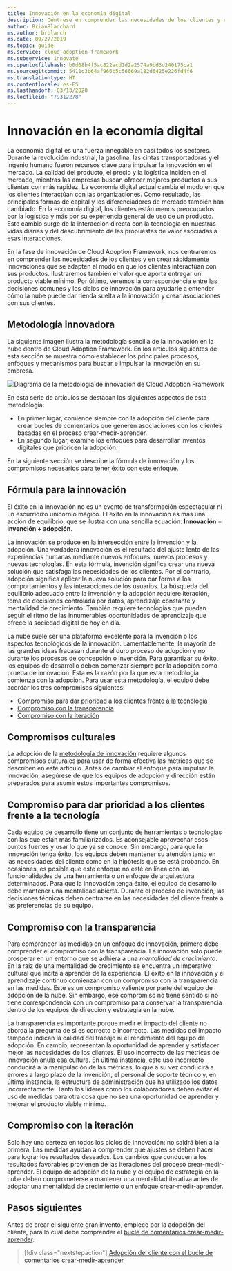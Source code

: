```yaml
---
title: Innovación en la economía digital
description: Céntrese en comprender las necesidades de los clientes y en crear rápidamente innovaciones de la nube que se adapten al modo en que los clientes interactúan con sus productos.
author: BrianBlanchard
ms.author: brblanch
ms.date: 09/27/2019
ms.topic: guide
ms.service: cloud-adoption-framework
ms.subservice: innovate
ms.openlocfilehash: b0d08b4f5ac822acd1d2a2574a9bd3d240175ca1
ms.sourcegitcommit: 5411c3b64af966b5c56669a182d6425e226fd4f6
ms.translationtype: HT
ms.contentlocale: es-ES
ms.lasthandoff: 03/13/2020
ms.locfileid: "79312278"
---
```

# <a name="innovation-in-the-digital-economy"></a>Innovación en la economía digital

La economía digital es una fuerza innegable en casi todos los sectores. Durante la revolución industrial, la gasolina, las cintas transportadoras y el ingenio humano fueron recursos clave para impulsar la innovación en el mercado. La calidad del producto, el precio y la logística inciden en el mercado, mientras las empresas buscan ofrecer mejores productos a sus clientes con más rapidez. La economía digital actual cambia el modo en que los clientes interactúan con las organizaciones. Como resultado, las principales formas de capital y los diferenciadores de mercado también han cambiado. En la economía digital, los clientes están menos preocupados por la logística y más por su experiencia general de uso de un producto. Este cambio surge de la interacción directa con la tecnología en nuestras vidas diarias y del descubrimiento de las propuestas de valor asociadas a esas interacciones.

En la fase de innovación de Cloud Adoption Framework, nos centraremos en comprender las necesidades de los clientes y en crear rápidamente innovaciones que se adapten al modo en que los clientes interactúan con sus productos. Ilustraremos también el valor que aporta entregar un producto viable mínimo. Por último, veremos la correspondencia entre las decisiones comunes y los ciclos de innovación para ayudarle a entender cómo la nube puede dar rienda suelta a la innovación y crear asociaciones con sus clientes.

## <a name="innovate-methodology"></a>Metodología innovadora

La siguiente imagen ilustra la metodología sencilla de la innovación en la nube dentro de Cloud Adoption Framework. En los artículos siguientes de esta sección se muestra cómo establecer los principales procesos, enfoques y mecanismos para buscar e impulsar la innovación en su empresa.

![Diagrama de la metodología de innovación de Cloud Adoption Framework](../../_images/innovate/innovate-methodology.png)

En esta serie de artículos se destacan los siguientes aspectos de esta metodología:

- En primer lugar, comience siempre con la adopción del cliente para crear bucles de comentarios que generen asociaciones con los clientes basadas en el proceso crear-medir-aprender.
- En segundo lugar, examine los enfoques para desarrollar inventos digitales que prioricen la adopción.

En la siguiente sección se describe la fórmula de innovación y los compromisos necesarios para tener éxito con este enfoque.

## <a name="formula-for-innovation"></a>Fórmula para la innovación

El éxito en la innovación no es un evento de transformación espectacular ni un escurridizo unicornio mágico. El éxito en la innovación es más una acción de equilibrio, que se ilustra con una sencilla ecuación: **Innovación = invención + adopción**.

La innovación se produce en la intersección entre la invención y la adopción. Una verdadera innovación es el resultado del ajuste lento de las experiencias humanas mediante nuevos enfoques, nuevos procesos y nuevas tecnologías. En esta fórmula, invención significa crear una nueva solución que satisfaga las necesidades de los clientes. Por el contrario, adopción significa aplicar la nueva solución para dar forma a los comportamientos y las interacciones de los usuarios. La búsqueda del equilibrio adecuado entre la invención y la adopción requiere iteración, toma de decisiones controlada por datos, aprendizaje constante y mentalidad de crecimiento. También requiere tecnologías que puedan seguir el ritmo de las innumerables oportunidades de aprendizaje que ofrece la sociedad digital de hoy en día.

La nube suele ser una plataforma excelente para la invención o los aspectos tecnológicos de la innovación. Lamentablemente, la mayoría de las grandes ideas fracasan durante el duro proceso de adopción y no durante los procesos de concepción o invención. Para garantizar su éxito, los equipos de desarrollo deben comenzar siempre por la adopción como prueba de innovación. Esta es la razón por la que esta metodología comienza con la adopción. Para usar esta metodología, el equipo debe acordar los tres compromisos siguientes:

- [Compromiso para dar prioridad a los clientes frente a la tecnología](#commitment-to-prioritize-customers-over-technology)
- [Compromiso con la transparencia](#commitment-to-transparency)
- [Compromiso con la iteración](#commitment-to-iteration)

## <a name="cultural-commitments"></a>Compromisos culturales

La adopción de la [metodología de innovación](../index.md) requiere algunos compromisos culturales para usar de forma efectiva las métricas que se describen en este artículo. Antes de cambiar el enfoque para impulsar la innovación, asegúrese de que los equipos de adopción y dirección están preparados para asumir estos importantes compromisos.

## <a name="commitment-to-prioritize-customers-over-technology"></a>Compromiso para dar prioridad a los clientes frente a la tecnología

Cada equipo de desarrollo tiene un conjunto de herramientas o tecnologías con las que están más familiarizados. Es aconsejable aprovechar esos puntos fuertes y usar lo que ya se conoce. Sin embargo, para que la innovación tenga éxito, los equipos deben mantener su atención tanto en las necesidades del cliente como en la hipótesis que se está probando. En ocasiones, es posible que este enfoque no esté en línea con las funcionalidades de una herramienta o un enfoque de arquitectura determinados. Para que la innovación tenga éxito, el equipo de desarrollo debe mantener una mentalidad abierta. Durante el proceso de invención, las decisiones técnicas deben centrarse en las necesidades del cliente frente a las preferencias de su equipo.

## <a name="commitment-to-transparency"></a>Compromiso con la transparencia

Para comprender las medidas en un enfoque de innovación, primero debe comprender el compromiso con la transparencia. La innovación solo puede prosperar en un entorno que se adhiera a una *mentalidad de crecimiento*. En la raíz de una mentalidad de crecimiento se encuentra un imperativo cultural que incita a aprender de la experiencia. El éxito en la innovación y el aprendizaje continuo comienzan con un compromiso con la transparencia en las medidas. Este es un compromiso valiente por parte del equipo de adopción de la nube. Sin embargo, ese compromiso no tiene sentido si no tiene correspondencia con un compromiso para conservar la transparencia dentro de los equipos de dirección y estrategia en la nube.

La transparencia es importante porque medir el impacto del cliente no aborda la pregunta de si es correcto o incorrecto. Las medidas del impacto tampoco indican la calidad del trabajo ni el rendimiento del equipo de adopción. En cambio, representan la oportunidad de aprender y satisfacer mejor las necesidades de los clientes. El uso incorrecto de las métricas de innovación anula esa cultura. En última instancia, este uso incorrecto conducirá a la manipulación de las métricas, lo que a su vez conducirá a errores a largo plazo de la invención, el personal de soporte técnico y, en última instancia, la estructura de administración que ha utilizado los datos incorrectamente. Tanto los líderes como los colaboradores deben evitar el uso de medidas para otra cosa que no sea una oportunidad de aprender y mejorar el producto viable mínimo.

## <a name="commitment-to-iteration"></a>Compromiso con la iteración

Solo hay una certeza en todos los ciclos de innovación: no saldrá bien a la primera. Las medidas ayudan a comprender qué ajustes se deben hacer para lograr los resultados deseados. Los cambios que conducen a los resultados favorables provienen de las iteraciones del proceso crear-medir-aprender. El equipo de adopción de la nube y el equipo de estrategia en la nube deben comprometerse a mantener una mentalidad iterativa antes de adoptar una mentalidad de crecimiento o un enfoque crear-medir-aprender.

## <a name="next-steps"></a>Pasos siguientes

Antes de crear el siguiente gran invento, empiece por la adopción del cliente, para lo cual debe comprender el [bucle de comentarios crear-medir-aprender](./adoption.md).

> [!div class="nextstepaction"]
> [Adopción del cliente con el bucle de comentarios crear-medir-aprender](./adoption.md)
